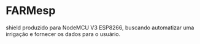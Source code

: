 # FARMesp
shield produzido para NodeMCU V3 ESP8266, buscando automatizar uma irrigação e fornecer os dados para o usuário.
